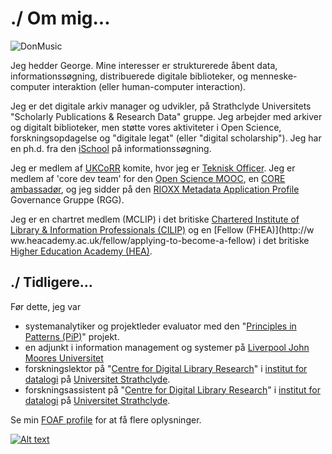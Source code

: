 # ./ Om mig...

![DonMusic](https://geo-mac.github.io/images/depiction.webp)

Jeg hedder George. Mine interesser er strukturerede åbent data, informationssøgning, distribuerede digitale biblioteker, og menneske-computer interaktion (eller human-computer interaction). 

Jeg er det digitale arkiv manager og udvikler, på Strathclyde Universitets "Scholarly Publications & Research Data" gruppe. Jeg arbejder med arkiver og digitalt biblioteker, men støtte vores aktiviteter i Open Science, forskningsopdagelse og "digitale legat" (eller "digital scholarship"). Jeg har en ph.d. fra den [iSchool](https://www.strath.ac.uk/research/subjects/computerinformationscience/strathclydeischoolresearchgroup/) på informationssøgning.

Jeg er medlem af [UKCoRR](http://ukcorr.org/) komite, hvor jeg er [Teknisk Officer](http://ukcorr.org/committee/). Jeg er medlem af 'core dev team' for den [Open Science MOOC](https://opensciencemooc.eu/), en [CORE ambassadør](https://blog.core.ac.uk/2019/10/16/core-ambassador-george-macgregor/), og jeg sidder på den [RIOXX Metadata Application Profile](https://rioxx.net/) Governance Gruppe (RGG).

Jeg er en chartret medlem (MCLIP) i det britiske  [Chartered Institute of Library & Information Professionals (CILIP)](http://www.cilip.org.uk/) og en [Fellow (FHEA)](http://w ww.heacademy.ac.uk/fellow/applying-to-become-a-fellow) i det britiske [Higher Education Academy (HEA)](http://www.heacademy.ac.uk/).	  	 	

## ./ Tidligere...

Før dette, jeg var

- systemanalytiker og  projektleder evaluator med den "[Principles in Patterns (PiP)](http://www.principlesinpatterns.ac.uk/)" projekt.
- en adjunkt i information management og systemer på [Liverpool John Moores Universitet](http://www.ljmu.ac.uk/)
- forskningslektor på "[Centre for Digital Library Research](https://en.wikipedia.org/wiki/University_of_Strathclyde_Faculty_of_Science#Former_Departments_and_Research_Units)" i [institut for datalogi](https://www.strath.ac.uk/cis/) på [Universitet Strathclyde](http://www.strath.ac.uk/).
- forskningsassistent på "[Centre for Digital Library Research](https://en.wikipedia.org/wiki/University_of_Strathclyde_Faculty_of_Science#Former_Departments_and_Research_Units)" i [institut for datalogi](https://www.strath.ac.uk/cis/) på [Universitet Strathclyde](http://www.strath.ac.uk/).

Se min [FOAF profile](/george.rdf) for at få flere oplysninger.	 	

[![Alt text](https://geo-mac.github.io/images/foaf8015.gif)](https://geo-mac.github.io/george.rdf)